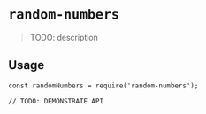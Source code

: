 # `random-numbers`

> TODO: description

## Usage

```
const randomNumbers = require('random-numbers');

// TODO: DEMONSTRATE API
```
